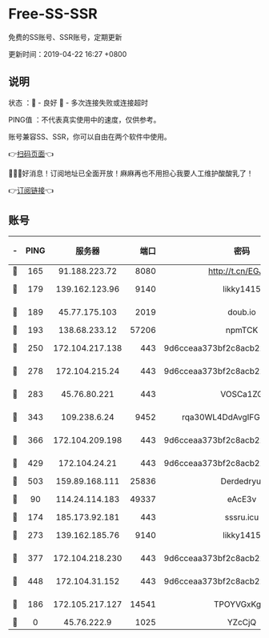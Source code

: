 # Free-SS-SSR

免费的SS账号、SSR账号，定期更新

更新时间：2019-04-22 16:27 +0800

## 说明

状态     ：🙂 - 良好 🙁 - 多次连接失败或连接超时

PING值   ：不代表真实使用中的速度，仅供参考。

账号兼容SS、SSR，你可以自由在两个软件中使用。

👉[扫码页面](https://liesauer.github.io/Free-SS-SSR/)👈

🎉🎉🎉好消息！订阅地址已全面开放！麻麻再也不用担心我要人工维护酸酸乳了！

👉[订阅链接](https://www.liesauer.net/yogurt/subscribe?ACCESS_TOKEN=DAYxR3mMaZAsaqUb)👈

## 账号

|-|PING|服务器|端口|密码|加密方式|区域|
|:----:|:----:|:-----:|-----:|:----:|:----:|:----:|
|🙂|165|91.188.223.72|8080|http://t.cn/EGJIyrl|rc4-md5|RU|
|🙂|179|139.162.123.96|9140|likky1415|aes-256-cfb|JP|
|🙂|189|45.77.175.103|2019|doub.io|aes-128-ctr|SG|
|🙂|193|138.68.233.12|57206|npmTCK|rc4-md5|US|
|🙂|250|172.104.217.138|443|9d6cceaa373bf2c8acb22e60b6a58be6|aes-256-cfb|US|
|🙂|278|172.104.215.24|443|9d6cceaa373bf2c8acb22e60b6a58be6|aes-256-cfb|US|
|🙂|283|45.76.80.221|443|VOSCa1ZG|aes-256-cfb|DE|
|🙂|343|109.238.6.24|9452|rqa30WL4DdAvgIFG6Fs3znzTa|aes-256-cfb|FR|
|🙂|366|172.104.209.198|443|9d6cceaa373bf2c8acb22e60b6a58be6|aes-256-cfb|US|
|🙂|429|172.104.24.21|443|9d6cceaa373bf2c8acb22e60b6a58be6|aes-256-cfb|US|
|🙂|503|159.89.168.111|25836|Derdedryuj|chacha20|IN|
|🙂|90|114.24.114.183|49337|eAcE3v|chacha20-ietf|TW|
|🙂|174|185.173.92.181|443|sssru.icu|rc4-md5|RU|
|🙂|273|139.162.185.76|9140|likky1415|aes-256-cfb|DE|
|🙂|377|172.104.218.230|443|9d6cceaa373bf2c8acb22e60b6a58be6|aes-256-cfb|US|
|🙂|448|172.104.31.152|443|9d6cceaa373bf2c8acb22e60b6a58be6|aes-256-cfb|US|
|🙁|186|172.105.217.127|14541|TPOYVGxKglpi|aes-256-cfb|JP|
|🙁|0|45.76.222.9|1025|YZcCjQ|rc4-md5|JP|
